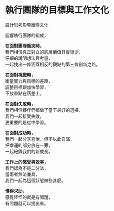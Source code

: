 # 執行團隊的目標與工作文化

設計思考影響團隊文化

迴響執行團隊的組成，







**在面對團隊衝突時，**  
我們相信真正對立的底層價值其實很少，  
仔細的說明想法與考量，  
一起找出一條涵蓋相反的觀點的第三條創新之路。

**在面對挑戰時，**  
衡量實力與目標的差距，  
調整目標跟加快學習，  
不放重點在落差上。

**在面對失敗時，**  
我們相信夥伴們都做了當下最好的選擇，  
我們一起接受失敗，  
更重要的是從中學習。

**在面對成功時，**  
我們一起分享喜悅，但不以此自滿，  
把幸運的部分放在一旁，  
一起紀錄我們的新成長。

**工作上的感受與效率，**  
我們認為不是二分法，  
當兩者無法兼具，  
我們一起為這個狀態做些甚麼。

**懂得求助，**  
感覺怪怪的就是有問題，  
有問題就可以提出來。  
  


  


